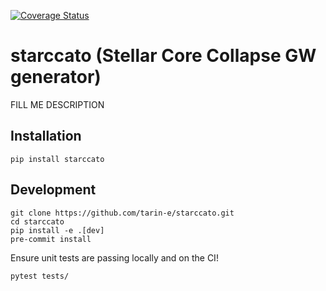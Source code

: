 [![Coverage Status](https://coveralls.io/repos/github/starccato/starccato/badge.svg?branch=main)](https://coveralls.io/github/starccato/starccato?branch=main)

# starccato (Stellar Core Collapse GW generator)

FILL ME DESCRIPTION


## Installation

```
pip install starccato
```

## Development

```
git clone https://github.com/tarin-e/starccato.git
cd starccato
pip install -e .[dev]
pre-commit install
```

Ensure unit tests are passing locally and on the CI! 
```
pytest tests/
```